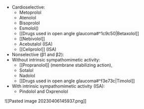 
- Cardioselective:  
	- Metoprolol
	- Atenolol
	- Bisoprolol
	- Esmolol()
	- [[Drugs used in open angle glaucoma#^1c9c50|Betaxolol]]
	- [[Nebivolol]] 
	- Acebutalol (ISA)
	- [[Celiprolol]] (ISA)
- Nonselective (β1 and β2):
- Without intrinsic sympathomimetic activity: 
	- [[Propranolol]] (membrane stabilizing action), 
	- Sotalol
	- Nadolol 
	- [[Drugs used in open angle glaucoma#^f3e73c|Timolol]]
- With intrinsic sympathomimetic activity (ISA): 
	- Pindolol and Oxprenolol

![[Pasted image 20230406145937.png]]